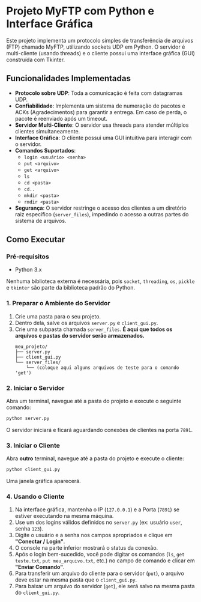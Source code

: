 # Projeto MyFTP com Python e Interface Gráfica

Este projeto implementa um protocolo simples de transferência de arquivos (FTP) chamado MyFTP, utilizando sockets UDP em Python. O servidor é multi-cliente (usando threads) e o cliente possui uma interface gráfica (GUI) construída com Tkinter.

## Funcionalidades Implementadas

* **Protocolo sobre UDP**: Toda a comunicação é feita com datagramas UDP.
* **Confiabilidade**: Implementa um sistema de numeração de pacotes e ACKs (Agradecimentos) para garantir a entrega. Em caso de perda, o pacote é reenviado após um timeout.
* **Servidor Multi-Cliente**: O servidor usa threads para atender múltiplos clientes simultaneamente.
* **Interface Gráfica**: O cliente possui uma GUI intuitiva para interagir com o servidor.
* **Comandos Suportados**:
    * `login <usuário> <senha>`
    * `put <arquivo>`
    * `get <arquivo>`
    * `ls`
    * `cd <pasta>`
    * `cd..`
    * `mkdir <pasta>`
    * `rmdir <pasta>`
* **Segurança**: O servidor restringe o acesso dos clientes a um diretório raiz específico (`server_files`), impedindo o acesso a outras partes do sistema de arquivos.

## Como Executar

### Pré-requisitos
* Python 3.x

Nenhuma biblioteca externa é necessária, pois `socket`, `threading`, `os`, `pickle` e `tkinter` são parte da biblioteca padrão do Python.

### 1. Preparar o Ambiente do Servidor

1.  Crie uma pasta para o seu projeto.
2.  Dentro dela, salve os arquivos `server.py` e `client_gui.py`.
3.  Crie uma subpasta chamada `server_files`. **É aqui que todos os arquivos e pastas do servidor serão armazenados.**
    ```
    meu_projeto/
    ├── server.py
    ├── client_gui.py
    └── server_files/
        └── (coloque aqui alguns arquivos de teste para o comando 'get')
    ```

### 2. Iniciar o Servidor

Abra um terminal, navegue até a pasta do projeto e execute o seguinte comando:

```bash
python server.py
```

O servidor iniciará e ficará aguardando conexões de clientes na porta `7891`.

### 3. Iniciar o Cliente

Abra **outro** terminal, navegue até a pasta do projeto e execute o cliente:

```bash
python client_gui.py
```

Uma janela gráfica aparecerá.

### 4. Usando o Cliente

1.  Na interface gráfica, mantenha o IP (`127.0.0.1`) e a Porta (`7891`) se estiver executando na mesma máquina.
2.  Use um dos logins válidos definidos no `server.py` (ex: usuário `user`, senha `123`).
3.  Digite o usuário e a senha nos campos apropriados e clique em **"Conectar / Login"**.
4.  O console na parte inferior mostrará o status da conexão.
5.  Após o login bem-sucedido, você pode digitar os comandos (`ls`, `get teste.txt`, `put meu_arquivo.txt`, etc.) no campo de comando e clicar em **"Enviar Comando"**.
6.  Para transferir um arquivo do cliente para o servidor (`put`), o arquivo deve estar na mesma pasta que o `client_gui.py`.
7.  Para baixar um arquivo do servidor (`get`), ele será salvo na mesma pasta do `client_gui.py`.